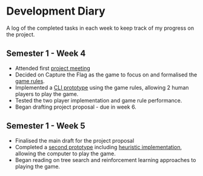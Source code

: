 # Development Diary

A log of the completed tasks in each week to keep track of my progress on the project.

## Semester 1 - Week 4
- Attended first [project meeting](Meeting_Notes.md)
- Decided on Capture the Flag as the game to focus on and formalised the [game rules](Game_Rules.md). 
- Implemented a [CLI prototype](../Prototypes/Prototype1-CLI.py) using the game rules, allowing 2 human players to play the game.
- Tested the two player implementation and game rule performance.
- Began drafting project proposal - due in week 6.

## Semester 1 - Week 5
- Finalised the main draft for the project proposal
- Completed a [second prototype](../Prototypes/Prototype2-Heuristics.py) including [heuristic implementation](Heuristic_Design.md), allowing the computer to play the game.
- Began reading on tree search and reinforcement learning approaches to playing the game.
